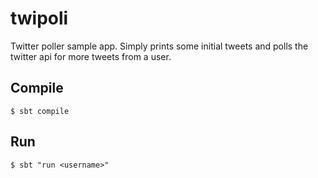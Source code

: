 # twipoli
Twitter poller sample app. Simply prints some initial tweets and polls the twitter api for more tweets from a user.

## Compile
    
    $ sbt compile
    
## Run

    $ sbt "run <username>"
